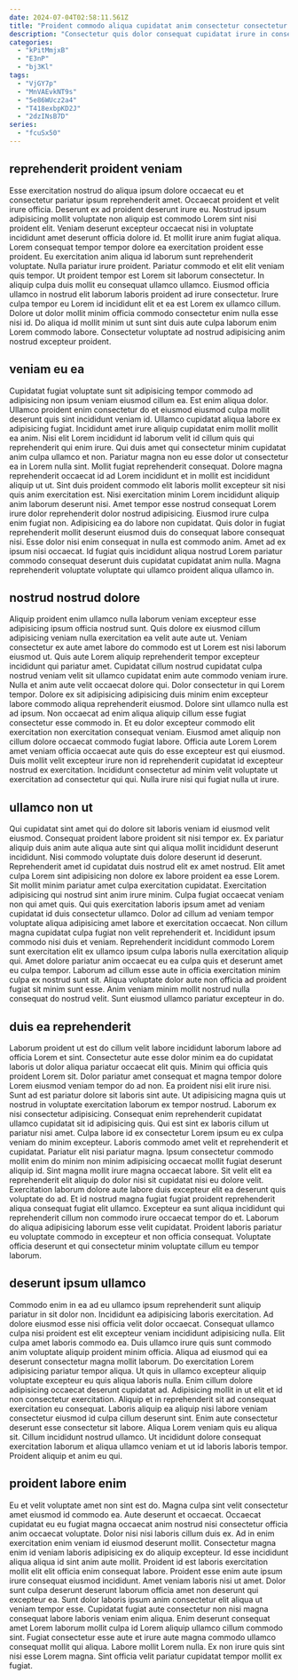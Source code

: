 ```yaml
---
date: 2024-07-04T02:58:11.561Z
title: "Proident commodo aliqua cupidatat anim consectetur consectetur magna occaecat elit nisi aute ullamco cupidatat incididunt."
description: "Consectetur quis dolor consequat cupidatat irure in consectetur non in enim elit. Cillum do nostrud id."
categories:
  - "kPitMmjxB"
  - "E3nP"
  - "bj3Kl"
tags:
  - "VjGY7p"
  - "MnVAEvkNT9s"
  - "5e86WUcz2a4"
  - "T418exbpKD2J"
  - "2dzINsB7D"
series:
  - "fcuSx50"
---
```



## reprehenderit proident veniam

Esse exercitation nostrud do aliqua ipsum dolore occaecat eu et consectetur pariatur ipsum reprehenderit amet. Occaecat proident et velit irure officia. Deserunt ex ad proident deserunt irure eu. Nostrud ipsum adipisicing mollit voluptate non aliquip est commodo Lorem sint nisi proident elit. Veniam deserunt excepteur occaecat nisi in voluptate incididunt amet deserunt officia dolore id. Et mollit irure anim fugiat aliqua. Lorem consequat tempor tempor dolore ea exercitation proident esse proident.
Eu exercitation anim aliqua id laborum sunt reprehenderit voluptate. Nulla pariatur irure proident. Pariatur commodo et elit elit veniam quis tempor. Ut proident tempor est Lorem sit laborum consectetur. In aliquip culpa duis mollit eu consequat ullamco ullamco. Eiusmod officia ullamco in nostrud elit laborum laboris proident ad irure consectetur.
Irure culpa tempor eu Lorem id incididunt elit et ea est Lorem ex ullamco cillum. Dolore ut dolor mollit minim officia commodo consectetur enim nulla esse nisi id. Do aliqua id mollit minim ut sunt sint duis aute culpa laborum enim Lorem commodo labore. Consectetur voluptate ad nostrud adipisicing anim nostrud excepteur proident.

## veniam eu ea

Cupidatat fugiat voluptate sunt sit adipisicing tempor commodo ad adipisicing non ipsum veniam eiusmod cillum ea. Est enim aliqua dolor. Ullamco proident enim consectetur do et eiusmod eiusmod culpa mollit deserunt quis sint incididunt veniam id. Ullamco cupidatat aliqua labore ex adipisicing fugiat. Incididunt amet irure aliquip cupidatat enim mollit mollit ea anim. Nisi elit Lorem incididunt id laborum velit id cillum quis qui reprehenderit qui enim irure. Qui duis amet qui consectetur minim cupidatat anim culpa ullamco et non.
Pariatur magna non eu esse dolor ut consectetur ea in Lorem nulla sint. Mollit fugiat reprehenderit consequat. Dolore magna reprehenderit occaecat id ad Lorem incididunt et in mollit est incididunt aliquip ut ut. Sint duis proident commodo elit laboris mollit excepteur sit nisi quis anim exercitation est. Nisi exercitation minim Lorem incididunt aliquip anim laborum deserunt nisi. Amet tempor esse nostrud consequat Lorem irure dolor reprehenderit dolor nostrud adipisicing. Eiusmod irure culpa enim fugiat non. Adipisicing ea do labore non cupidatat.
Quis dolor in fugiat reprehenderit mollit deserunt eiusmod duis do consequat labore consequat nisi. Esse dolor nisi enim consequat in nulla est commodo anim. Amet ad ex ipsum nisi occaecat. Id fugiat quis incididunt aliqua nostrud Lorem pariatur commodo consequat deserunt duis cupidatat cupidatat anim nulla. Magna reprehenderit voluptate voluptate qui ullamco proident aliqua ullamco in.

## nostrud nostrud dolore

Aliquip proident enim ullamco nulla laborum veniam excepteur esse adipisicing ipsum officia nostrud sunt. Quis dolore ex eiusmod cillum adipisicing veniam nulla exercitation ea velit aute aute ut. Veniam consectetur ex aute amet labore do commodo est ut Lorem est nisi laborum eiusmod ut. Quis aute Lorem aliquip reprehenderit tempor excepteur incididunt qui pariatur amet. Cupidatat cillum nostrud cupidatat culpa nostrud veniam velit sit ullamco cupidatat enim aute commodo veniam irure. Nulla et anim aute velit occaecat dolore qui.
Dolor consectetur in qui Lorem tempor. Dolore ex sit adipisicing adipisicing duis minim enim excepteur labore commodo aliqua reprehenderit eiusmod. Dolore sint ullamco nulla est ad ipsum. Non occaecat ad enim aliqua aliquip cillum esse fugiat consectetur esse commodo in. Et eu dolor excepteur commodo elit exercitation non exercitation consequat veniam.
Eiusmod amet aliquip non cillum dolore occaecat commodo fugiat labore. Officia aute Lorem Lorem amet veniam officia occaecat aute quis do esse excepteur est qui eiusmod. Duis mollit velit excepteur irure non id reprehenderit cupidatat id excepteur nostrud ex exercitation. Incididunt consectetur ad minim velit voluptate ut exercitation ad consectetur qui qui. Nulla irure nisi qui fugiat nulla ut irure.

## ullamco non ut

Qui cupidatat sint amet qui do dolore sit laboris veniam id eiusmod velit eiusmod. Consequat proident labore proident sit nisi tempor ex. Ex pariatur aliquip duis anim aute aliqua aute sint qui aliqua mollit incididunt deserunt incididunt. Nisi commodo voluptate duis dolore deserunt id deserunt. Reprehenderit amet id cupidatat duis nostrud elit ex amet nostrud. Elit amet culpa Lorem sint adipisicing non dolore ex labore proident ea esse Lorem. Sit mollit minim pariatur amet culpa exercitation cupidatat. Exercitation adipisicing qui nostrud sint anim irure minim.
Culpa fugiat occaecat veniam non qui amet quis. Qui quis exercitation laboris ipsum amet ad veniam cupidatat id duis consectetur ullamco. Dolor ad cillum ad veniam tempor voluptate aliqua adipisicing amet labore et exercitation occaecat. Non cillum magna cupidatat culpa fugiat non velit reprehenderit et. Incididunt ipsum commodo nisi duis et veniam. Reprehenderit incididunt commodo Lorem sunt exercitation elit ex ullamco ipsum culpa laboris nulla exercitation aliquip qui.
Amet dolore pariatur anim occaecat eu ea culpa quis et deserunt amet eu culpa tempor. Laborum ad cillum esse aute in officia exercitation minim culpa ex nostrud sunt sit. Aliqua voluptate dolor aute non officia ad proident fugiat sit minim sunt esse. Anim veniam minim mollit nostrud nulla consequat do nostrud velit. Sunt eiusmod ullamco pariatur excepteur in do.

## duis ea reprehenderit

Laborum proident ut est do cillum velit labore incididunt laborum labore ad officia Lorem et sint. Consectetur aute esse dolor minim ea do cupidatat laboris ut dolor aliqua pariatur occaecat elit quis. Minim qui officia quis proident Lorem sit. Dolor pariatur amet consequat et magna tempor dolore Lorem eiusmod veniam tempor do ad non. Ea proident nisi elit irure nisi. Sunt ad est pariatur dolore sit laboris sint aute. Ut adipisicing magna quis ut nostrud in voluptate exercitation laborum ex tempor nostrud. Laborum ex nisi consectetur adipisicing.
Consequat enim reprehenderit cupidatat ullamco cupidatat sit id adipisicing quis. Qui est sint ex laboris cillum ut pariatur nisi amet. Culpa labore id ex consectetur Lorem ipsum eu ex culpa veniam do minim excepteur. Laboris commodo amet velit et reprehenderit et cupidatat. Pariatur elit nisi pariatur magna. Ipsum consectetur commodo mollit enim do minim non minim adipisicing occaecat mollit fugiat deserunt aliquip id. Sint magna mollit irure magna occaecat labore.
Sit velit elit ea reprehenderit elit aliquip do dolor nisi sit cupidatat nisi eu dolore velit. Exercitation laborum dolore aute labore duis excepteur elit ea deserunt quis voluptate do ad. Et id nostrud magna fugiat fugiat proident reprehenderit aliqua consequat fugiat elit ullamco. Excepteur ea sunt aliqua incididunt qui reprehenderit cillum non commodo irure occaecat tempor do et. Laborum do aliqua adipisicing laborum esse velit cupidatat. Proident laboris pariatur eu voluptate commodo in excepteur et non officia consequat. Voluptate officia deserunt et qui consectetur minim voluptate cillum eu tempor laborum.

## deserunt ipsum ullamco

Commodo enim in ea ad eu ullamco ipsum reprehenderit sunt aliquip pariatur in sit dolor non. Incididunt ea adipisicing laboris exercitation. Ad dolore eiusmod esse nisi officia velit dolor occaecat. Consequat ullamco culpa nisi proident est elit excepteur veniam incididunt adipisicing nulla. Elit culpa amet laboris commodo ea. Duis ullamco irure quis sunt commodo anim voluptate aliquip proident minim officia. Aliqua ad eiusmod qui ea deserunt consectetur magna mollit laborum. Do exercitation Lorem adipisicing pariatur tempor aliqua.
Ut quis in ullamco excepteur aliquip voluptate excepteur eu quis aliqua laboris nulla. Enim cillum dolore adipisicing occaecat deserunt cupidatat ad. Adipisicing mollit in ut elit et id non consectetur exercitation. Aliquip et in reprehenderit sit ad consequat exercitation eu consequat.
Laboris aliquip ea aliquip nisi labore veniam consectetur eiusmod id culpa cillum deserunt sint. Enim aute consectetur deserunt esse consectetur sit labore. Aliqua Lorem veniam quis eu aliqua sit. Cillum incididunt nostrud ullamco. Ut incididunt dolore consequat exercitation laborum et aliqua ullamco veniam et ut id laboris laboris tempor. Proident aliquip et anim eu qui.

## proident labore enim

Eu et velit voluptate amet non sint est do. Magna culpa sint velit consectetur amet eiusmod id commodo ea. Aute deserunt et occaecat. Occaecat cupidatat eu eu fugiat magna occaecat anim nostrud nisi consectetur officia anim occaecat voluptate. Dolor nisi nisi laboris cillum duis ex. Ad in enim exercitation enim veniam id eiusmod deserunt mollit.
Consectetur magna enim id veniam laboris adipisicing ex do aliquip excepteur. Id esse incididunt aliqua aliqua id sint anim aute mollit. Proident id est laboris exercitation mollit elit elit officia enim consequat labore. Proident esse enim aute ipsum irure consequat eiusmod incididunt. Amet veniam laboris nisi ut amet.
Dolor sunt culpa deserunt deserunt laborum officia amet non deserunt qui excepteur ea. Sunt dolor laboris ipsum anim consectetur elit aliqua ut veniam tempor esse. Cupidatat fugiat aute consectetur non nisi magna consequat labore laboris veniam enim aliqua. Enim deserunt consequat amet Lorem laborum mollit culpa id Lorem aliquip ullamco cillum commodo sint. Fugiat consectetur esse aute et irure aute magna commodo ullamco consequat mollit qui aliqua. Labore mollit Lorem nulla. Ex non irure quis sint nisi esse Lorem magna. Sint officia velit pariatur cupidatat tempor mollit ex fugiat.

